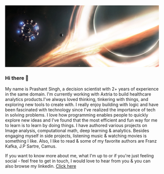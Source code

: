 ![alt text](https://github.com/prashdash112/prashdash112/blob/main/1_Q6k3tTOfLpNB9Sdg0C6IdQ.jpeg)

### Hi there 👋

My name is Prashant Singh, a decision scientist with 2+ years of experience in the same domain. I'm currently working with Axtria to build healthcare analytics products.I've always loved thinking, tinkering with things, and exploring new tools to create with. I really enjoy building with logic and have been fascinated with technology since I've realized the importance of tech in solving problems. I love how programming enables people to quickly explore new ideas and I've found that the most efficient and fun way for me to learn is to learn by doing things. I have authored various projects on Image analysis, computational math, deep learning & analytics. Besides engaging myself in side projects, listening music & watching movies is something I like. Also, I like to read & some of my favorite authors are Franz Kafka,  J.P Sartre, Camus.

If you want to know more about me, what I'm up to or if you're just feeling social - feel free to get in touch, I would love to hear from you & you can also browse my linkedin.
[Click here](https://www.linkedin.com/in/prashant-singh-49886919b/)
